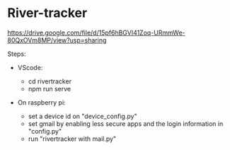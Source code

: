 # River-tracker
https://drive.google.com/file/d/15pf6hBGVI41Zoq-URmmWe-80QxOVm8MP/view?usp=sharing

Steps:
- VScode:
  - cd rivertracker
  - npm run serve

- On raspberry pi:
  - set a device id on "device_config.py"
  - set gmail by enabling less secure apps and the login information in "config.py"
  - run "rivertracker with mail.py"
